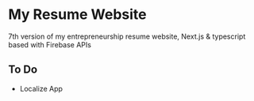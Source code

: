 # My Resume Website

7th version of my entrepreneurship resume website, Next.js & typescript based with Firebase APIs

## To Do

- Localize App
